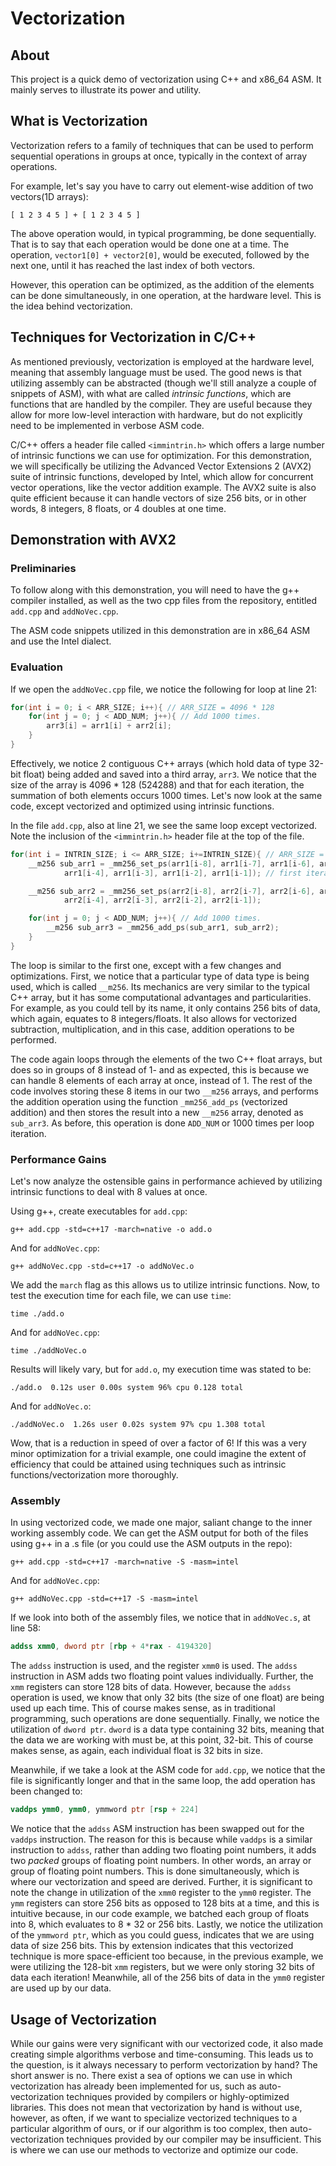 # Vectorization

## About
This project is a quick demo of vectorization using C++ and x86_64 ASM. It mainly serves to illustrate its power and utility.

## What is Vectorization 
Vectorization refers to a family of techniques that can be used to perform sequential operations in groups at once, typically in the context of array operations. 

For example, let's say you have to carry out element-wise addition of two vectors(1D arrays): 

```[ 1 2 3 4 5 ] + [ 1 2 3 4 5 ]```

The above operation would, in typical programming, be done sequentially. That is to say that each operation would be done one at a time. The operation, ```vector1[0] + vector2[0]```, would be executed, followed by the next one, until it has reached the last index of both vectors. 

However, this operation can be optimized, as the addition of the elements can be done simultaneously, in one operation, at the hardware level. This is the idea behind vectorization. 

## Techniques for Vectorization in C/C++
As mentioned previously, vectorization is employed at the hardware level, meaning that assembly language must be used. The good news is that utilizing assembly can be abstracted (though we'll still analyze a couple of snippets of ASM), with what are called *intrinsic functions*, which are functions that are handled by the compiler. They are useful because they allow for more low-level interaction with hardware, but do not explicitly need to be implemented in verbose ASM code. 

C/C++ offers a header file called ```<immintrin.h>``` which offers a large number of intrinsic functions we can use for optimization. For this demonstration, we will specifically be utilizing the Advanced Vector Extensions 2 (AVX2) suite of intrinsic functions, developed by Intel, which allow for concurrent vector operations, like the vector addition example. The AVX2 suite is also quite efficient because it can handle vectors of size 256 bits, or in other words, 8 integers, 8 floats, or 4 doubles at one time. 

## Demonstration with AVX2

### Preliminaries
To follow along with this demonstration, you will need to have the g++ compiler installed, as well as the two cpp files from the repository, entitled ```add.cpp``` and ```addNoVec.cpp```. 

The ASM code snippets utilized in this demonstration are in x86_64 ASM and use the Intel dialect. 

### Evaluation
If we open the ```addNoVec.cpp``` file, we notice the following for loop at line 21:
```cpp 
for(int i = 0; i < ARR_SIZE; i++){ // ARR_SIZE = 4096 * 128
    for(int j = 0; j < ADD_NUM; j++){ // Add 1000 times.
        arr3[i] = arr1[i] + arr2[i];
    }
}
```
Effectively, we notice 2 contiguous C++ arrays (which hold data of type 32-bit float) being added and saved into a third array, ```arr3```. We notice that the size of the array is 4096 * 128 (524288) and that for each iteration, the summation of both elements occurs 1000 times. Let's now look at the same code, except vectorized and optimized using intrinsic functions. 

In the file ```add.cpp```, also at line 21, we see the same loop except vectorized. Note the inclusion of the ```<immintrin.h>``` header file at the top of the file.

```cpp
for(int i = INTRIN_SIZE; i <= ARR_SIZE; i+=INTRIN_SIZE){ // ARR_SIZE = 4096 * 128
    __m256 sub_arr1 = _mm256_set_ps(arr1[i-8], arr1[i-7], arr1[i-6], arr1[i-5], 
            arr1[i-4], arr1[i-3], arr1[i-2], arr1[i-1]); // first iteration: 0,1,2,3,4,5,6,7...

    __m256 sub_arr2 = _mm256_set_ps(arr2[i-8], arr2[i-7], arr2[i-6], arr2[i-5], 
            arr2[i-4], arr2[i-3], arr2[i-2], arr2[i-1]); 

    for(int j = 0; j < ADD_NUM; j++){ // Add 1000 times. 
        __m256 sub_arr3 = _mm256_add_ps(sub_arr1, sub_arr2);
    }
}
```

The loop is similar to the first one, except with a few changes and optimizations. First, we notice that a particular type of data type is being used, which is called ```__m256```. Its mechanics are very similar to the typical C++ array, but it has some computational advantages and particularities. For example, as you could tell by its name, it only contains 256 bits of data, which again, equates to 8 integers/floats. It also allows for vectorized subtraction, multiplication, and in this case, addition operations to be performed. 

The code again loops through the elements of the two C++ float arrays, but does so in groups of 8 instead of 1- and as expected, this is because we can handle 8 elements of each array at once, instead of 1. The rest of the code involves storing these 8 items in our two ```__m256``` arrays, and performs the addition operation using the function ```_mm256_add_ps``` (vectorized addition) and then stores the result into a new ```__m256``` array, denoted as ```sub_arr3```. As before, this operation is done ```ADD_NUM``` or 1000 times per loop iteration.

### Performance Gains
Let's now analyze the ostensible gains in performance achieved by utilizing intrinsic functions to deal with 8 values at once. 

Using g++, create executables for ```add.cpp```:

```
g++ add.cpp -std=c++17 -march=native -o add.o
```

And for ```addNoVec.cpp```:

```
g++ addNoVec.cpp -std=c++17 -o addNoVec.o 
```

We add the ```march``` flag as this allows us to utilize intrinsic functions. Now, to test the execution time for each file, we can use ```time```:

```
time ./add.o 
```

And for ```addNoVec.cpp```:

```
time ./addNoVec.o 
```

Results will likely vary, but for ```add.o```, my execution time was stated to be:

```./add.o  0.12s user 0.00s system 96% cpu 0.128 total```

And for ```addNoVec.o```:

```./addNoVec.o  1.26s user 0.02s system 97% cpu 1.308 total```

Wow, that is a reduction in speed of over a factor of 6! If this was a very minor optimization for a trivial example, one could imagine the extent of efficiency that could be attained using techniques such as intrinsic functions/vectorization more thoroughly. 

### Assembly 
In using vectorized code, we made one major, saliant change to the inner working assembly code. We can get the ASM output for both of the files using g++ in a .s file (or you could use the ASM outputs in the repo): 

```
g++ add.cpp -std=c++17 -march=native -S -masm=intel
```

And for ```addNoVec.cpp```:

```
g++ addNoVec.cpp -std=c++17 -S -masm=intel 
```

If we look into both of the assembly files, we notice that in ```addNoVec.s```, at line 58: 

```nasm
addss xmm0, dword ptr [rbp + 4*rax - 4194320]
```

The ```addss``` instruction is used, and the register ```xmm0``` is used. The ```addss``` instruction in ASM adds two floating point values individually. Further, the ```xmm``` registers can store 128 bits of data. However, because the ```addss``` operation is used, we know that only 32 bits (the size of one float) are being used up each time. This of course makes sense, as in traditional programming, such operations are done sequentially. Finally, we notice the utilization of ```dword ptr```. ```dword``` is a data type containing 32 bits, meaning that the data we are working with must be, at this point, 32-bit. This of course makes sense, as again, each individual float is 32 bits in size. 

Meanwhile, if we take a look at the ASM code for ```add.cpp```, we notice that the file is significantly longer and that in the same loop, the add operation has been changed to: 

```nasm
vaddps ymm0, ymm0, ymmword ptr [rsp + 224]
```

We notice that the ```addss``` ASM instruction has been swapped out for the ```vaddps``` instruction. The reason for this is because while ```vaddps``` is a similar instruction to ```addss```, rather than adding two floating point numbers, it adds two *packed* groups of floating point numbers. In other words, an array or group of floating point numbers. This is done simultaneously, which is where our vectorization and speed are derived. Further, it is significant to note the change in utilization of the ```xmm0``` register to the ```ymm0``` register. The ```ymm``` registers can store 256 bits as opposed to 128 bits at a time, and this is intuitive because, in our code example, we batched each group of floats into 8, which evaluates to 8 * 32 or 256 bits. Lastly, we notice the utilization of the ```ymmword ptr```, which as you could guess, indicates that we are using data of size 256 bits. This by extension indicates that this vectorized technique is more space-efficient too because, in the previous example, we were utilizing the 128-bit ```xmm``` registers, but we were only storing 32 bits of data each iteration! Meanwhile, all of the 256 bits of data in the ```ymm0``` register are used up by our data.

## Usage of Vectorization
While our gains were very significant with our vectorized code, it also made creating simple algorithms verbose and time-consuming. This leads us to the question, is it always necessary to perform vectorization by hand? The short answer is no. There exist a sea of options we can use in which vectorization has already been implemented for us, such as auto-vectorization techniques provided by compilers or highly-optimized libraries. This does not mean that vectorization by hand is without use, however, as often, if we want to specialize vectorized techniques to a particular algorithm of ours, or if our algorithm is too complex, then auto-vectorization techniques provided by our compiler may be insufficient. This is where we can use our methods to vectorize and optimize our code.

